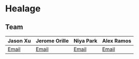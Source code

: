 # Healage


## Team

| Jason Xu                                            | Jerome Orille                                            | Niya Park                                        | Alex Ramos                                          |
| ---------------------------------------------------- | ------------------------------------------------------- | -------------------------------------------------- | ----------------------------------------------------- |
| [Email](mailto:jasonxu5@uw.edu) | [Email](mailto:jcorille@uw.edu) | [Email](mailto:njkpark@uw.edu) | [Email](mailto:aramos10@uw.edu) |
